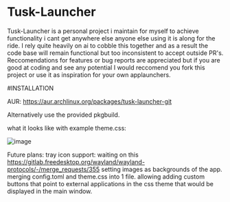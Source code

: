# Tusk-Launcher
Tusk-Launcher is a personal project i maintain for myself to achieve functionality i cant get anywhere else anyone else using it is along for the ride.
I rely quite heavily on ai to cobble this together and as a result the code base will remain functional but too inconsistent to accept outside PR's.
Reccomendations for features or bug reports are appreciated but if you are good at coding and see any potential I would reccomend you fork this project or use it as inspiration for your own applaunchers.

#INSTALLATION

AUR: https://aur.archlinux.org/packages/tusk-launcher-git

Alternatively use the provided pkgbuild.

what it looks like with example theme.css:


![image](https://github.com/user-attachments/assets/9a25468a-d1b2-4cc8-b542-59c99052dbf5)




Future plans:
tray icon support: waiting on this https://gitlab.freedesktop.org/wayland/wayland-protocols/-/merge_requests/355
setting images as backgrounds of the app. 
merging config.toml and theme.css into 1 file. 
allowing adding custom buttons that point to external applications in the css theme that would be displayed in the main window.
